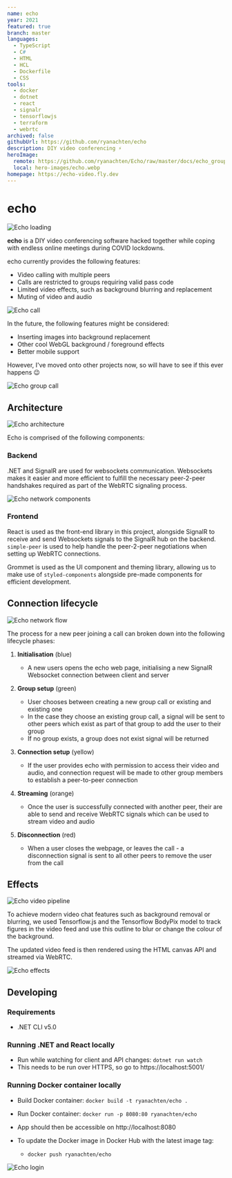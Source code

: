 ```yaml
---
name: echo
year: 2021
featured: true
branch: master
languages:
  - TypeScript
  - C#
  - HTML
  - HCL
  - Dockerfile
  - CSS
tools:
  - docker
  - dotnet
  - react
  - signalr
  - tensorflowjs
  - terraform
  - webrtc
archived: false
githubUrl: https://github.com/ryanachten/echo
description: DIY video conferencing ⚡
heroImage:
  remote: https://github.com/ryanachten/Echo/raw/master/docs/echo_group.jpg
  local: hero-images/echo.webp
homepage: https://echo-video.fly.dev
---
```

# echo

![Echo loading](https://github.com/ryanachten/echo/raw/master/docs/echo_loading.gif)

**echo** is a DIY video conferencing software hacked together while coping with endless online meetings during COVID lockdowns.

echo currently provides the following features:

- Video calling with multiple peers
- Calls are restricted to groups requiring valid pass code
- Limited video effects, such as background blurring and replacement
- Muting of video and audio

![Echo call](https://github.com/ryanachten/echo/raw/master/docs/echo_call.jpg)

In the future, the following features might be considered:

- Inserting images into background replacement
- Other cool WebGL background / foreground effects
- Better mobile support

However, I've moved onto other projects now, so will have to see if this ever happens 😉

![Echo group call](https://github.com/ryanachten/echo/raw/master/docs/echo_group.jpg)

## Architecture

![Echo architecture](https://github.com/ryanachten/echo/raw/master/docs/echo_architecture.png)

Echo is comprised of the following components:

### Backend

.NET and SignalR are used for websockets communication. Websockets makes it easier and more efficient to fulfill the necessary peer-2-peer handshakes required as part of the WebRTC signaling process.

![Echo network components](https://github.com/ryanachten/echo/raw/master/docs/echo_network1.png)

### Frontend

React is used as the front-end library in this project, alongside SignalR to receive and send Websockets signals to the SignalR hub on the backend. `simple-peer` is used to help handle the peer-2-peer negotiations when setting up WebRTC connections.

Grommet is used as the UI component and theming library, allowing us to make use of `styled-components` alongside pre-made components for efficient development.

## Connection lifecycle

![Echo network flow](https://github.com/ryanachten/echo/raw/master/docs/echo_network2.png)

The process for a new peer joining a call can broken down into the following lifecycle phases:

1. **Initialisation** (blue)
   - A new users opens the echo web page, initialising a new SignalR Websocket connection between client and server
2. **Group setup** (green)
   - User chooses between creating a new group call or existing and existing one
   - In the case they choose an existing group call, a signal will be sent to other peers which exist as part of that group to add the user to their group
   - If no group exists, a group does not exist signal will be returned
3. **Connection setup** (yellow)
   - If the user provides echo with permission to access their video and audio, and connection request will be made to other group members to establish a peer-to-peer connection
4. **Streaming** (orange)

   - Once the user is successfully connected with another peer, their are able to send and receive WebRTC signals which can be used to stream video and audio

5. **Disconnection** (red)
   - When a user closes the webpage, or leaves the call - a disconnection signal is sent to all other peers to remove the user from the call

## Effects

![Echo video pipeline](https://github.com/ryanachten/echo/raw/master/docs/echo_video-pipeline.png)

To achieve modern video chat features such as background removal or blurring, we used Tensorflow.js and the Tensorflow BodyPix model to track figures in the video feed and use this outline to blur or change the colour of the background.

The updated video feed is then rendered using the HTML canvas API and streamed via WebRTC.

![Echo effects](https://github.com/ryanachten/echo/raw/master/docs/echo_effects.jpg)

## Developing

### Requirements

- .NET CLI v5.0

### Running .NET and React locally

- Run while watching for client and API changes: `dotnet run watch`
- This needs to be run over HTTPS, so go to https://localhost:5001/

### Running Docker container locally

- Build Docker container: `docker build -t ryanachten/echo .`
- Run Docker container: `docker run -p 8080:80 ryanachten/echo`
- App should then be accessible on http://localhost:8080

- To update the Docker image in Docker Hub with the latest image tag:
  - `docker push ryanachten/echo`

![Echo login](https://github.com/ryanachten/echo/raw/master/docs/echo_login.jpg)
